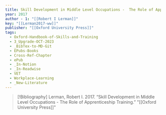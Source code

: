 ```yaml
---
title: Skill Development in Middle Level Occupations -  The Role of Apprenticeship Training
year: 2017
author - 1: "[[Robert I Lerman]]"
key: "[[Lerman2017-ww]]"
publisher: "[[Oxford University Press]]"
tags:
  - Oxford-Handbook-of-Skills-and-Training
  - 3_Upgrade-OCT-2023
  - _BibTex-to-MD-Git
  - EPubs-Books
  - Cross-Ref-Chapter
  - ePub
  - _In-Notion
  - _In-Readwise
  - VET
  - Workplace-Learning
  - _New-Literature
---
```


> [!Bibliography]
> Lerman, Robert I. 2017. “Skill Development in Middle Level Occupations -  The Role of Apprenticeship Training.” "[[Oxford University Press]]"